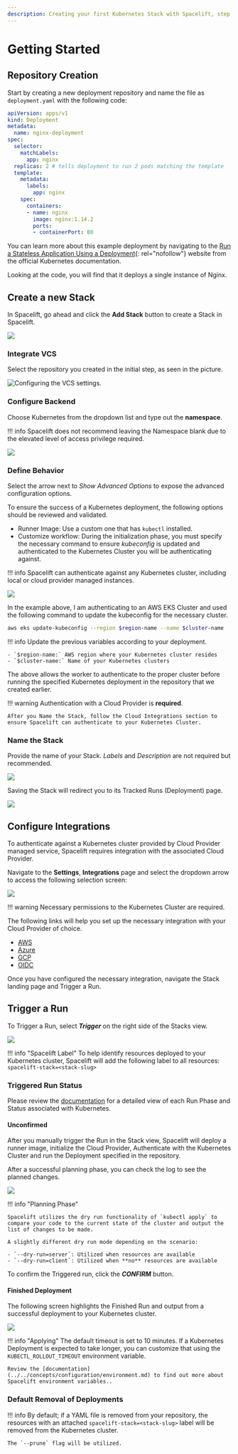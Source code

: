 ```yaml
---
description: Creating your first Kubernetes Stack with Spacelift, step by step.
---
```


# Getting Started

## Repository Creation

Start by creating a new deployment repository and name the file as `deployment.yaml` with the following code:

```yaml
apiVersion: apps/v1
kind: Deployment
metadata:
  name: nginx-deployment
spec:
  selector:
    matchLabels:
      app: nginx
  replicas: 2 # tells deployment to run 2 pods matching the template
  template:
    metadata:
      labels:
        app: nginx
    spec:
      containers:
      - name: nginx
        image: nginx:1.14.2
        ports:
        - containerPort: 80
```

You can learn more about this example deployment by navigating to the [Run a Stateless Application Using a Deployment](https://kubernetes.io/docs/tasks/run-application/run-stateless-application-deployment/){: rel="nofollow"} website from the official Kubernetes documentation.

Looking at the code, you will find that it deploys a single instance of Nginx.

## Create a new Stack

In Spacelift, go ahead and click the **Add Stack** button to create a Stack in Spacelift.

![](../../assets/screenshots/k8s-create-a-new-stack.png)

### Integrate VCS

Select the repository you created in the initial step, as seen in the picture.

![Configuring the VCS settings.](../../assets/screenshots/k8s-integrate-vcs.png)

### Configure Backend

Choose Kubernetes from the dropdown list and type out the **namespace**.

!!! info
    Spacelift does not recommend leaving the Namespace blank due to the elevated level of access privilege required.

![](../../assets/screenshots/k8s-configure-backend.png)

### Define Behavior

Select the arrow next to _Show Advanced Options_ to expose the advanced configuration options.

To ensure the success of a Kubernetes deployment, the following options should be reviewed and validated.

- Runner Image: Use a custom one that has `kubectl` installed.
- Customize workflow: During the initialization phase, you must specify the necessary command to ensure _kubeconfig_ is updated and authenticated to the Kubernetes Cluster you will be authenticating against.

!!! info
    Spacelift can authenticate against any Kubernetes cluster, including local or cloud provider managed instances.

![](../../assets/screenshots/k8s-define-behavior.png)

In the example above, I am authenticating to an AWS EKS Cluster and used the following command to update the kubeconfig for the necessary cluster.

```bash
aws eks update-kubeconfig --region $region-name --name $cluster-name
```

!!! info
    Update the previous variables according to your deployment.

    - `$region-name:` AWS region where your Kubernetes cluster resides
    - `$cluster-name:` Name of your Kubernetes clusters

The above allows the worker to authenticate to the proper cluster before running the specified Kubernetes deployment in the repository that we created earlier.

!!! warning
    Authentication with a Cloud Provider is **required**.

    After you Name the Stack, follow the Cloud Integrations section to ensure Spacelift can authenticate to your Kubernetes Cluster.

### Name the Stack

Provide the name of your Stack. _Labels_ and _Description_ are not required but recommended.

![](../../assets/screenshots/k8s-name-stack.png)

Saving the Stack will redirect you to its Tracked Runs (Deployment) page.

![](../../assets/screenshots/k8s-triggered-runs.png)

## Configure Integrations

To authenticate against a Kubernetes cluster provided by Cloud Provider managed service, Spacelift requires integration with the associated Cloud Provider.

Navigate to the **Settings**, **Integrations** page and select the dropdown arrow to access the following selection screen:

![](../../assets/screenshots/k8s-integration-selection.png)

!!! warning
    Necessary permissions to the Kubernetes Cluster are required.

The following links will help you set up the necessary integration with your Cloud Provider of choice.

- [AWS](../../integrations/cloud-providers/aws.md)
- [Azure](../../integrations/cloud-providers/azure.md)
- [GCP](../../integrations/cloud-providers/gcp.md)
- [OIDC](../../integrations/cloud-providers/oidc.md)

Once you have configured the necessary integration, navigate the Stack landing page and Trigger a Run.

## Trigger a Run

To Trigger a Run, select _**Trigger**_ on the right side of the Stacks view.

![](../../assets/screenshots/k8s-trigger.png)

!!! info "Spacelift Label"
    To help identify resources deployed to your Kubernetes cluster, Spacelift will add the following label to all resources: `spacelift-stack=<stack-slug>`

### Triggered Run Status

Please review the [documentation](../../concepts/run/README.md#common-run-states) for a detailed view of each Run Phase and Status associated with Kubernetes.

#### Unconfirmed

After you manually trigger the Run in the Stack view, Spacelift will deploy a runner image, initialize the Cloud Provider, Authenticate with the Kubernetes Cluster and run the Deployment specified in the repository.

After a successful planning phase, you can check the log to see the planned changes.

![](../../assets/screenshots/k8s-unconfirmed.png)

!!! info "Planning Phase"

    Spacelift utilizes the dry run functionality of `kubectl apply` to compare your code to the current state of the cluster and output the list of changes to be made.

    A slightly different dry run mode depending on the scenario:

    - `--dry-run=server`: Utilized when resources are available
    - `--dry-run=client`: Utilized when **no** resources are available

To confirm the Triggered run, click the _**CONFIRM**_ button.

#### Finished Deployment

The following screen highlights the Finished Run and output from a successful deployment to your Kubernetes cluster.

![](../../assets/screenshots/k8s-finished.png)

!!! info "Applying"
    The default timeout is set to 10 minutes. If a Kubernetes Deployment is expected to take longer, you can customize that using the `KUBECTL_ROLLOUT_TIMEOUT` environment variable.

    Review the [documentation](../../concepts/configuration/environment.md) to find out more about Spacelift environment variables..

### Default Removal of Deployments

!!! info
    By default; if a YAML file is removed from your repository, the resources with an attached `spacelift-stack=<stack-slug>` label will be removed from the Kubernetes cluster.

    The `--prune` flag will be utilized.
